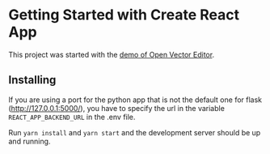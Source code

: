 # Getting Started with Create React App

This project was started with the [demo of Open Vector Editor](https://github.com/tnrich/ove-react-demo-repo).


## Installing

If you are using a port for the python app that is not the default one for flask (http://127.0.0.1:5000/), you have to specify the url in the variable `REACT_APP_BACKEND_URL` in the .env file.

Run `yarn install` and `yarn start` and the development server should be up and running.

